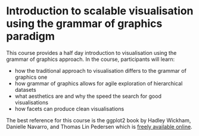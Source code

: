 # Introduction to scalable visualisation using the grammar of graphics paradigm
This course provides a half day introduction to visualisation using the grammar of graphics approach. In the course, participants will learn:

- how the traditional approach to visualisation differs to the grammar of graphics one
- how grammar of graphics allows for agile exploration of hierarchical datasets
- what aesthetics are and why the speed the search for good visualisations
- how facets can produce clean visualisations

The best reference for this course is the ggplot2 book by Hadley Wickham, Danielle Navarro, and Thomas Lin Pedersen which is [freely available online](https://ggplot2-book.org/).
